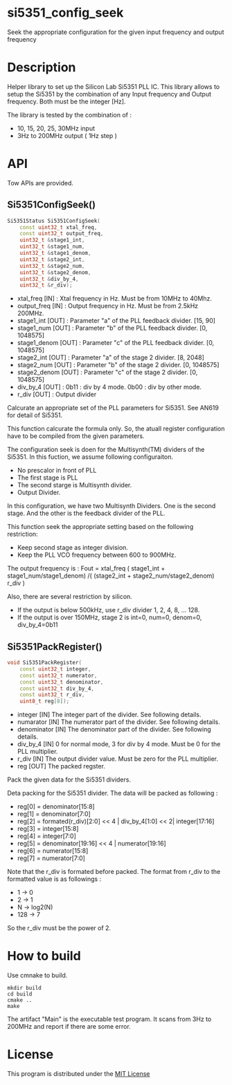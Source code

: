 # si5351_config_seek
Seek the appropriate configuration for the given input frequency and output frequency
# Description
Helper library to set up the Silicon Lab Si5351 PLL IC. This library allows to setup the Si5351 by the combination of any Input frequency and Output frequency. Both must be the integer [Hz].

The library is tested by the combination of : 
- 10, 15, 20, 25, 30MHz input
- 3Hz to 200MHz output ( 1Hz step )

# API
Tow APIs are provided.
## Si5351ConfigSeek()
```C++
Si5351Status Si5351ConfigSeek(
    const uint32_t xtal_freq,
    const uint32_t output_freq,
    uint32_t &stage1_int,
    uint32_t &stage1_num,
    uint32_t &stage1_denom,
    uint32_t &stage2_int,
    uint32_t &stage2_num,
    uint32_t &stage2_denom,
    uint32_t &div_by_4,
    uint32_t &r_div);
```
 *  xtal_freq [IN] : Xtal frequency in Hz. Must be from 10MHz to 40Mhz.
 *  output_freq [IN] : Output frequency in Hz. Must be from 2.5kHz 200MHz.
 *  stage1_int [OUT] : Parameter "a" of the PLL feedback divider. [15, 90]
 *  stage1_num [OUT] : Parameter "b" of the PLL feedback divider. [0, 1048575]
 *  stage1_denom [OUT] : Parameter "c" of the PLL feedback divider. [0, 1048575]
 *  stage2_int [OUT] : Parameter "a" of the stage 2 divider. [8, 2048]
 *  stage2_num [OUT] : Parameter "b" of the stage 2 divider. [0, 1048575]
 *  stage2_denom [OUT] : Parameter "c" of the stage 2 divider. [0, 1048575]
 *  div_by_4 [OUT] : 0b11 : div by 4 mode. 0b00 : div by other mode.
 *  r_div [OUT] : Output divider

  Calcurate an appropriate set of the PLL parameters for Si5351. See AN619 for detail of Si5351.
  
  This function calcurate the formula only. So, the atuall register 
  configuration have to be compiled from the given parameters. 
  
  The configuration seek is doen for the Multisynth(TM) dividers of the
  Si5351. In this fuction, we assume following configuraiton.
 *  No prescalor in front of PLL
 *  The first stage is PLL
 *  The second starge is Multisynth divider. 
 *  Output Divider. 
  
  In this configuration, we have two Multisynth Dividers. One is the 
  second stage. And the other is the feedback divider of the PLL. 
  
  This function seek the appropriate setting based on the following restriction:
 *  Keep second stage as integer division.
 *  Keep the PLL VCO frequency between 600 to 900MHz.
  
  
  The output frequency is : 
   Fout = xtal_freq  ( stage1_int + stage1_num/stage1_denom) /( (stage2_int + stage2_num/stage2_denom)  r_div )
  
  Also, there are several restriction by silicon.
 *  If the output is below 500kHz, use r_div divider 1, 2, 4, 8, ... 128. 
 *  If the output is over 150MHz, stage 2 is int=0, num=0, denom=0, div_by_4=0b11

## Si5351PackRegister()
```C++
void Si5351PackRegister(
    const uint32_t integer,
    const uint32_t numerator,
    const uint32_t denominator,
    const uint32_t div_by_4,
    const uint32_t r_div,
    uint8_t reg[8]);
```


 *  integer [IN] The integer part of the divider. See following details. 
 *  numarator [IN] The numerator part of the divider. See following details. 
 *  denominator [IN] The denominator part of the divider. See following details. 
 *  div_by_4 [IN] 0 for normal mode, 3 for div by 4 mode. Must be 0 for the PLL multiplier.
 *  r_div [IN] The output divider value. Must be zero for the PLL multiplier. 
 *  reg [OUT] The packed regster. 

 Pack the given data for the Si5351 dividers.

  Deta packing for the Si5351 divider. The data will be packed as following :
 *  reg[0] = denominator[15:8]
 *  reg[1] = denominator[7:0]
 *  reg[2] = formated(r_div)[2:0] << 4 | div_by_4[1:0] << 2| integer[17:16]
 *  reg[3] = integer[15:8]
 *  reg[4] = integer[7:0]
 *  reg[5] = denominator[19:16] << 4 |  numerator[19:16] 
 *  reg[6] = numerator[15:8]
 *  reg[7] = numerator[7:0]
 
 Note that the r_div is formated before packed. The format from r_div to the formatted value is as followings : 
 *  1 -> 0
 *  2 -> 1
 *  N -> log2(N)     
 *  128 -> 7
 
 So the r_div must be the power of 2. 

# How to build
Use cmnake to build.
```shell
mkdir build
cd build
cmake ..
make
```
The artifact "Main" is the executable test program. It scans from 3Hz to 200MHz and report if there are some error. 

# License
This program is distributed under the [MIT License](LICENSE)